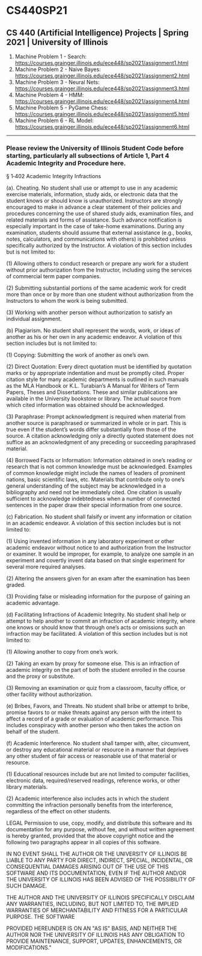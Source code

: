 # CS440SP21
## CS 440 (Artificial Intelligence) Projects | Spring 2021 | University of Illinois

1. Machine Problem 1 - Search: https://courses.grainger.illinois.edu/ece448/sp2021/assignment1.html
2. Machine Problem 2 - Naive Bayes: https://courses.grainger.illinois.edu/ece448/sp2021/assignment2.html
3. Machine Problem 3 - Neural Nets: https://courses.grainger.illinois.edu/ece448/sp2021/assignment3.html
4. Machine Problem 4 - HMM: https://courses.grainger.illinois.edu/ece448/sp2021/assignment4.html
5. Machine Problem 5 - PyGame Chess: https://courses.grainger.illinois.edu/ece448/sp2021/assignment5.html
6. Machine Problem 6 - RL Model: https://courses.grainger.illinois.edu/ece448/sp2021/assignment6.html

---------------------------------------------------------------------------------------------------------------------------------------------------------------------------------

### Please review the University of Illinois Student Code before starting, particularly all subsections of Article 1, Part 4 Academic Integrity and Procedure here.

§ 1‑402 Academic Integrity Infractions

(a). Cheating. No student shall use or attempt to use in any academic exercise materials, information, study aids, or electronic data that the student knows or should know is unauthorized. Instructors are strongly encouraged to make in advance a clear statement of their policies and procedures concerning the use of shared study aids, examination files, and related materials and forms of assistance. Such advance notification is especially important in the case of take-home examinations. During any examination, students should assume that external assistance (e.g., books, notes, calculators, and communications with others) is prohibited unless specifically authorized by the Instructor. A violation of this section includes but is not limited to:

(1) Allowing others to conduct research or prepare any work for a student without prior authorization from the Instructor, including using the services of commercial term paper companies.

(2) Submitting substantial portions of the same academic work for credit more than once or by more than one student without authorization from the Instructors to whom the work is being submitted.

(3) Working with another person without authorization to satisfy an individual assignment.

(b) Plagiarism. No student shall represent the words, work, or ideas of another as his or her own in any academic endeavor. A violation of this section includes but is not limited to:

(1) Copying: Submitting the work of another as one’s own.

(2) Direct Quotation: Every direct quotation must be identified by quotation marks or by appropriate indentation and must be promptly cited. Proper citation style for many academic departments is outlined in such manuals as the MLA Handbook or K.L. Turabian’s A Manual for Writers of Term Papers, Theses and Dissertations. These and similar publications are available in the University bookstore or library. The actual source from which cited information was obtained should be acknowledged.

(3) Paraphrase: Prompt acknowledgment is required when material from another source is paraphrased or summarized in whole or in part. This is true even if the student’s words differ substantially from those of the source. A citation acknowledging only a directly quoted statement does not suffice as an acknowledgment of any preceding or succeeding paraphrased material.

(4) Borrowed Facts or Information: Information obtained in one’s reading or research that is not common knowledge must be acknowledged. Examples of common knowledge might include the names of leaders of prominent nations, basic scientific laws, etc. Materials that contribute only to one’s general understanding of the subject may be acknowledged in a bibliography and need not be immediately cited. One citation is usually sufficient to acknowledge indebtedness when a number of connected sentences in the paper draw their special information from one source.

(c) Fabrication. No student shall falsify or invent any information or citation in an academic endeavor. A violation of this section includes but is not limited to:

(1) Using invented information in any laboratory experiment or other academic endeavor without notice to and authorization from the Instructor or examiner. It would be improper, for example, to analyze one sample in an experiment and covertly invent data based on that single experiment for several more required analyses.

(2) Altering the answers given for an exam after the examination has been graded.

(3) Providing false or misleading information for the purpose of gaining an academic advantage.

(d) Facilitating Infractions of Academic Integrity. No student shall help or attempt to help another to commit an infraction of academic integrity, where one knows or should know that through one’s acts or omissions such an infraction may be facilitated. A violation of this section includes but is not limited to:

(1) Allowing another to copy from one’s work.

(2) Taking an exam by proxy for someone else. This is an infraction of academic integrity on the part of both the student enrolled in the course and the proxy or substitute.

(3) Removing an examination or quiz from a classroom, faculty office, or other facility without authorization.

(e) Bribes, Favors, and Threats. No student shall bribe or attempt to bribe, promise favors to or make threats against any person with the intent to affect a record of a grade or evaluation of academic performance. This includes conspiracy with another person who then takes the action on behalf of the student.

(f) Academic Interference. No student shall tamper with, alter, circumvent, or destroy any educational material or resource in a manner that deprives any other student of fair access or reasonable use of that material or resource.

(1) Educational resources include but are not limited to computer facilities, electronic data, required/reserved readings, reference works, or other library materials.

(2) Academic interference also includes acts in which the student committing the infraction personally benefits from the interference, regardless of the effect on other students.

LEGAL
Permission to use, copy, modify, and distribute this software and its documentation for any purpose, without fee, and without written agreement is hereby granted, provided that the above copyright notice and the following two paragraphs appear in all copies of this software.

IN NO EVENT SHALL THE AUTHOR OR THE UNIVERSITY OF ILLINOIS BE LIABLE TO ANY PARTY FOR DIRECT, INDIRECT, SPECIAL, INCIDENTAL, OR CONSEQUENTIAL DAMAGES ARISING OUT OF THE USE OF THIS SOFTWARE AND ITS DOCUMENTATION, EVEN IF THE AUTHOR AND/OR THE UNIVERSITY OF ILLINOIS HAS BEEN ADVISED OF THE POSSIBILITY OF SUCH DAMAGE.

THE AUTHOR AND THE UNIVERSITY OF ILLINOIS SPECIFICALLY DISCLAIM ANY WARRANTIES, INCLUDING, BUT NOT LIMITED TO, THE IMPLIED WARRANTIES OF MERCHANTABILITY AND FITNESS FOR A PARTICULAR PURPOSE. THE SOFTWARE

PROVIDED HEREUNDER IS ON AN "AS IS" BASIS, AND NEITHER THE AUTHOR NOR THE UNIVERSITY OF ILLINOIS HAS ANY OBLIGATION TO PROVIDE MAINTENANCE, SUPPORT, UPDATES, ENHANCEMENTS, OR MODIFICATIONS."

